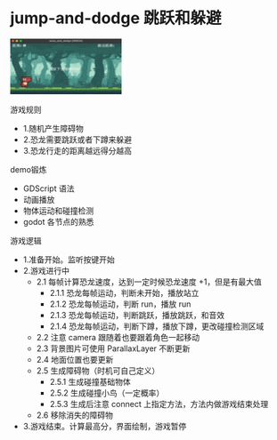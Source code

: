 # jump-and-dodge 跳跃和躲避

<img src="https://github.com/abcnull/Image-Resources/blob/master/godot-mini-games-demo/jump_and_dodge.gif" width="200" height="100" alt="jump-and-dodge">

游戏规则
- 1.随机产生障碍物
- 2.恐龙需要跳跃或者下蹲来躲避
- 3.恐龙行走的距离越远得分越高

demo锻炼
- GDScript 语法
- 动画播放
- 物体运动和碰撞检测
- godot 各节点的熟悉

游戏逻辑
- 1.准备开始。监听按键开始
- 2.游戏进行中
    - 2.1 每帧计算恐龙速度，达到一定时候恐龙速度 +1，但是有最大值
        - 2.1.1 恐龙每帧运动，判断未开始，播放站立
        - 2.1.2 恐龙每帧运动，判断 run，播放 run
        - 2.1.3 恐龙每帧运动，判断跳跃，播放跳跃，和音效
        - 2.1.4 恐龙每帧运动，判断下蹲，播放下蹲，更改碰撞检测区域
    - 2.2 注意 camera 跟随着也要跟着角色一起移动
    - 2.3 背景图片可使用 ParallaxLayer 不断更新
    - 2.4 地面位置也要更新
    - 2.5 生成障碍物（时机可自己定义）
        - 2.5.1 生成碰撞基础物体
        - 2.5.2 生成碰撞小鸟（一定概率）
        - 2.5.3 生成后注意 connect 上指定方法，方法内做游戏结束处理
    - 2.6 移除消失的障碍物
- 3.游戏结束。计算最高分，界面绘制，游戏暂停